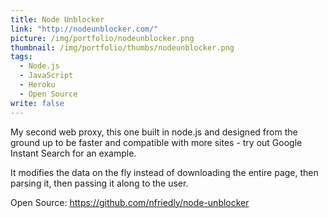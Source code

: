```yaml
---
title: Node Unblocker
link: "http://nodeunblocker.com/"
picture: /img/portfolio/nodeunblocker.png
thumbnail: /img/portfolio/thumbs/nodeunblocker.png
tags: 
  - Node.js
  - JavaScript
  - Heroku
  - Open Source
write: false
---
```


My second web proxy, this one built in node.js and designed from the ground up to be faster and compatible with more sites - try out Google Instant Search for an example.

It modifies the data on the fly instead of downloading the entire page, then parsing it, then passing it along to the user.

Open Source: <a href="https://github.com/nfriedly/node-unblocker">https://github.com/nfriedly/node-unblocker</a>